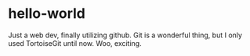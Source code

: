 # hello-world

Just a web dev, finally utilizing github. Git is a wonderful thing, but I only used TortoiseGit until now. Woo, exciting.

